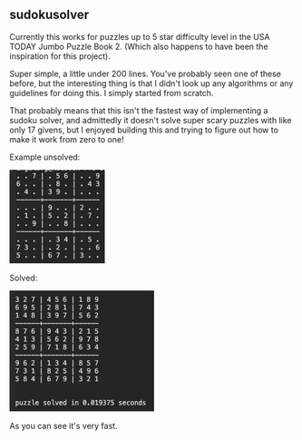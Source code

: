 ## sudokusolver

Currently this works for puzzles up to 5 star difficulty level in the USA TODAY Jumbo Puzzle Book 2. (Which also happens to have been the inspiration for this project).

Super simple, a little under 200 lines. You've probably seen one of these before, but the interesting thing is that I didn't look up any algorithms or any guidelines for doing this. I simply started from scratch. 

That probably means that this isn't the fastest way of implementing a sudoku solver, and admittedly it doesn't solve super scary puzzles with like only 17 givens, but I enjoyed building this and trying to figure out how to make it work from zero to one!

Example unsolved:

![Image of an unsolved puzzle](/readme_unsolved_puzzle.png)

Solved:

![Image of the same puzzle solved by the sudoku solver, and how much time it took](/readme_solved_puzzle.png)

As you can see it's very fast.

